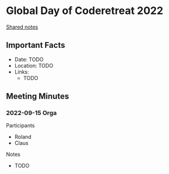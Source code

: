 # Global Day of Coderetreat 2022

[Shared notes](https://pads.c3w.at/code/#/2/code/edit/0PpvNOymWOugkl1ZfCtgMpsg/)

## Important Facts

- Date: TODO
- Location: TODO
- Links:
  - TODO

## Meeting Minutes

### 2022-09-15 Orga

Participants
- Roland
- Claus

Notes
- TODO
